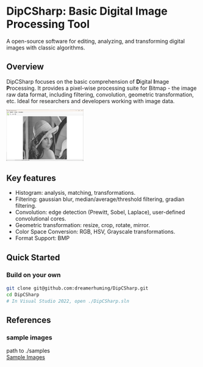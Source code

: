 # DipCSharp: Basic Digital Image Processing Tool

A open-source software for editing, analyzing, and transforming digital images with classic algorithms.

## Overview

DipCSharp focuses on the basic comprehension of **D**igital **I**mage **P**rocessing. It provides a pixel-wise processing suite for Bitmap - the image raw data format, including filtering, convolution, geometric transformation, etc. Ideal for researchers and developers working with image data.

<img src="Resources/dip_main.jpg" alt="图片名称" width="40%" />

## Key features
- Histogram: analysis, matching, transformations.
- Filtering: gaussian blur, median/average/threshold filtering, gradian filtering.
- Convolution: edge detection (Prewitt, Sobel, Laplace), user-defined convolutional cores.
- Geometric transformation: resize, crop, rotate, mirror.
- Color Space Conversion: RGB, HSV, Grayscale transformations.
- Format Support: BMP

## Quick Started
### Build on your own
```sh
git clone git@github.com:dreamerhuming/DipCSharp.git
cd DipCSharp
# In Visual Studio 2022, open ./DipCSharp.sln
```

## References

### sample images
path to ./samples \
[Sample Images](https://eeweb.engineering.nyu.edu/~yao/EL5123/SampleData.html)
